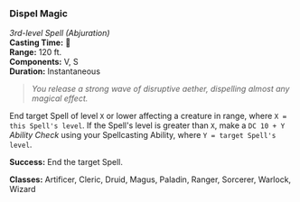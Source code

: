 ### Dispel Magic
*3rd-level Spell (Abjuration)*  
**Casting Time:** 🔷  
**Range:** 120 ft.  
**Components:** V, S  
**Duration:** Instantaneous  

> *You release a strong wave of disruptive aether, dispelling almost any magical effect.*

End target Spell of level `X` or lower affecting a creature in range, where `X = this Spell's level`. If the Spell's level is greater than `X`, make a `DC 10 + Y` *Ability Check* using your Spellcasting Ability, where `Y = target Spell's level`.

**Success:** End the target Spell.

**Classes:** Artificer, Cleric, Druid, Magus, Paladin, Ranger, Sorcerer, Warlock, Wizard

